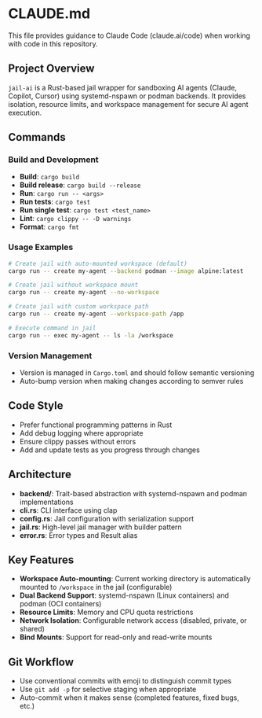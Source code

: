 # CLAUDE.md

This file provides guidance to Claude Code (claude.ai/code) when working with code in this repository.

## Project Overview

`jail-ai` is a Rust-based jail wrapper for sandboxing AI agents (Claude, Copilot, Cursor) using systemd-nspawn or podman backends. It provides isolation, resource limits, and workspace management for secure AI agent execution.

## Commands

### Build and Development
- **Build**: `cargo build`
- **Build release**: `cargo build --release`
- **Run**: `cargo run -- <args>`
- **Run tests**: `cargo test`
- **Run single test**: `cargo test <test_name>`
- **Lint**: `cargo clippy -- -D warnings`
- **Format**: `cargo fmt`

### Usage Examples
```bash
# Create jail with auto-mounted workspace (default)
cargo run -- create my-agent --backend podman --image alpine:latest

# Create jail without workspace mount
cargo run -- create my-agent --no-workspace

# Create jail with custom workspace path
cargo run -- create my-agent --workspace-path /app

# Execute command in jail
cargo run -- exec my-agent -- ls -la /workspace
```

### Version Management
- Version is managed in `Cargo.toml` and should follow semantic versioning
- Auto-bump version when making changes according to semver rules

## Code Style

- Prefer functional programming patterns in Rust
- Add debug logging where appropriate
- Ensure clippy passes without errors
- Add and update tests as you progress through changes

## Architecture

- **backend/**: Trait-based abstraction with systemd-nspawn and podman implementations
- **cli.rs**: CLI interface using clap
- **config.rs**: Jail configuration with serialization support
- **jail.rs**: High-level jail manager with builder pattern
- **error.rs**: Error types and Result alias

## Key Features

- **Workspace Auto-mounting**: Current working directory is automatically mounted to `/workspace` in the jail (configurable)
- **Dual Backend Support**: systemd-nspawn (Linux containers) and podman (OCI containers)
- **Resource Limits**: Memory and CPU quota restrictions
- **Network Isolation**: Configurable network access (disabled, private, or shared)
- **Bind Mounts**: Support for read-only and read-write mounts

## Git Workflow

- Use conventional commits with emoji to distinguish commit types
- Use `git add -p` for selective staging when appropriate
- Auto-commit when it makes sense (completed features, fixed bugs, etc.)
